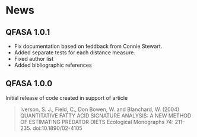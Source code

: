 # News

## QFASA 1.0.1
* Fix documentation based on feddback from Connie Stewart. 
* Added separate tests for each distance measure.
* Fixed author list
* Added bibliographic references


## QFASA 1.0.0
Initial release of code created in support of article

> Iverson, S. J., Field, C., Don Bowen, W. and Blanchard, W. (2004)
> QUANTITATIVE FATTY ACID SIGNATURE ANALYSIS: A NEW METHOD OF
> ESTIMATING PREDATOR DIETS Ecological Monographs 74: 211–235.
> doi:10.1890/02-4105
